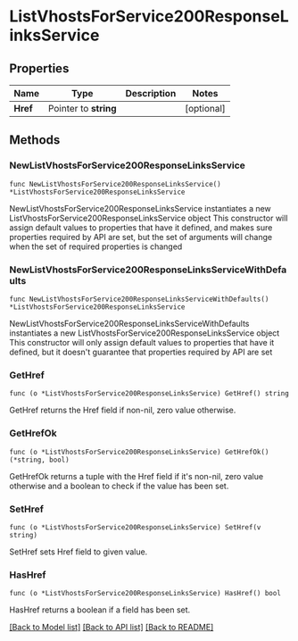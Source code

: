 # ListVhostsForService200ResponseLinksService

## Properties

Name | Type | Description | Notes
------------ | ------------- | ------------- | -------------
**Href** | Pointer to **string** |  | [optional] 

## Methods

### NewListVhostsForService200ResponseLinksService

`func NewListVhostsForService200ResponseLinksService() *ListVhostsForService200ResponseLinksService`

NewListVhostsForService200ResponseLinksService instantiates a new ListVhostsForService200ResponseLinksService object
This constructor will assign default values to properties that have it defined,
and makes sure properties required by API are set, but the set of arguments
will change when the set of required properties is changed

### NewListVhostsForService200ResponseLinksServiceWithDefaults

`func NewListVhostsForService200ResponseLinksServiceWithDefaults() *ListVhostsForService200ResponseLinksService`

NewListVhostsForService200ResponseLinksServiceWithDefaults instantiates a new ListVhostsForService200ResponseLinksService object
This constructor will only assign default values to properties that have it defined,
but it doesn't guarantee that properties required by API are set

### GetHref

`func (o *ListVhostsForService200ResponseLinksService) GetHref() string`

GetHref returns the Href field if non-nil, zero value otherwise.

### GetHrefOk

`func (o *ListVhostsForService200ResponseLinksService) GetHrefOk() (*string, bool)`

GetHrefOk returns a tuple with the Href field if it's non-nil, zero value otherwise
and a boolean to check if the value has been set.

### SetHref

`func (o *ListVhostsForService200ResponseLinksService) SetHref(v string)`

SetHref sets Href field to given value.

### HasHref

`func (o *ListVhostsForService200ResponseLinksService) HasHref() bool`

HasHref returns a boolean if a field has been set.


[[Back to Model list]](../README.md#documentation-for-models) [[Back to API list]](../README.md#documentation-for-api-endpoints) [[Back to README]](../README.md)


